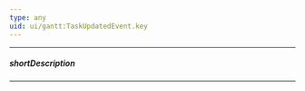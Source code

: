 ```yaml
---
type: any
uid: ui/gantt:TaskUpdatedEvent.key
---
```

---
##### shortDescription
<!-- Description goes here -->

---
<!-- Description goes here -->